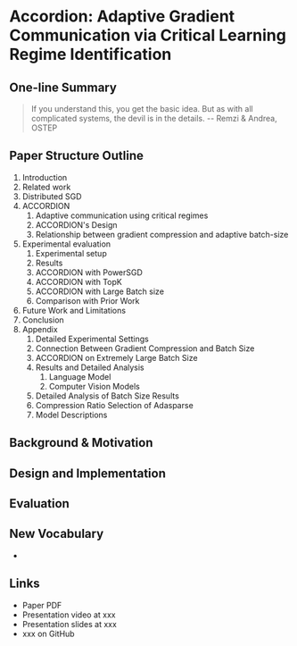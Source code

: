 # Accordion: Adaptive Gradient Communication via Critical Learning Regime Identification

## One-line Summary

> If you understand this, you get the basic idea. But as with all complicated systems, the devil is in the details.  -- Remzi & Andrea, OSTEP

## Paper Structure Outline

1. Introduction
2. Related work
3. Distributed SGD
4. ACCORDION
   1. Adaptive communication using critical regimes
   2. ACCORDION's Design
   3. Relationship between gradient compression and adaptive batch-size
5. Experimental evaluation
   1. Experimental setup
   2. Results
   3. ACCORDION with PowerSGD
   4. ACCORDION with TopK
   5. ACCORDION with Large Batch size
   6. Comparison with Prior Work
6. Future Work and Limitations
7. Conclusion
8. Appendix
   1. Detailed Experimental Settings
   2. Connection Between Gradient Compression and Batch Size
   3. ACCORDION on Extremely Large Batch Size
   4. Results and Detailed Analysis
      1. Language Model
      2. Computer Vision Models
   5. Detailed Analysis of Batch Size Results
   6. Compression Ratio Selection of Adasparse
   7. Model Descriptions

## Background & Motivation

## Design and Implementation

## Evaluation

## New Vocabulary

* 
## Links

* Paper PDF
* Presentation video at xxx
* Presentation slides at xxx
* xxx on GitHub

